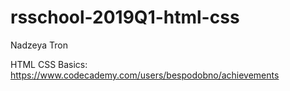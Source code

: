 # rsschool-2019Q1-html-css
Nadzeya Tron

HTML CSS Basics: https://www.codecademy.com/users/bespodobno/achievements
